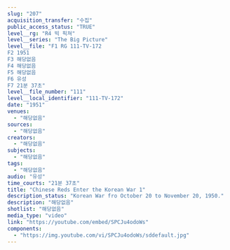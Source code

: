 ```yaml
---
slug: "207"
acquisition_transfer: "수집"
public_access_status: "TRUE"
level__rg: "R4 빅 픽쳐"
level__series: "The Big Picture"
level__file: "F1 RG 111-TV-172
F2 1951
F3 해당없음
F4 해당없음
F5 해당없음
F6 유성
F7 21분 37초"
level__file_number: "111"
level__local_identifier: "111-TV-172"
date: "1951"
venues: 
  - "해당없음"
sources: 
  - "해당없음"
creators: 
  - "해당없음"
subjects: 
  - "해당없음"
tags: 
  - "해당없음"
audio: "유성"
time_courts: "21분 37초"
title: "Chinese Reds Enter the Korean War 1"
description_status: "Korean War fro October 20 to November 20, 1950."
description: "해당없음"
shotlist: "해당없음"
media_type: "video"
link: "https://youtube.com/embed/SPCJu4odoWs"
components: 
  - "https://img.youtube.com/vi/SPCJu4odoWs/sddefault.jpg"
---
```

